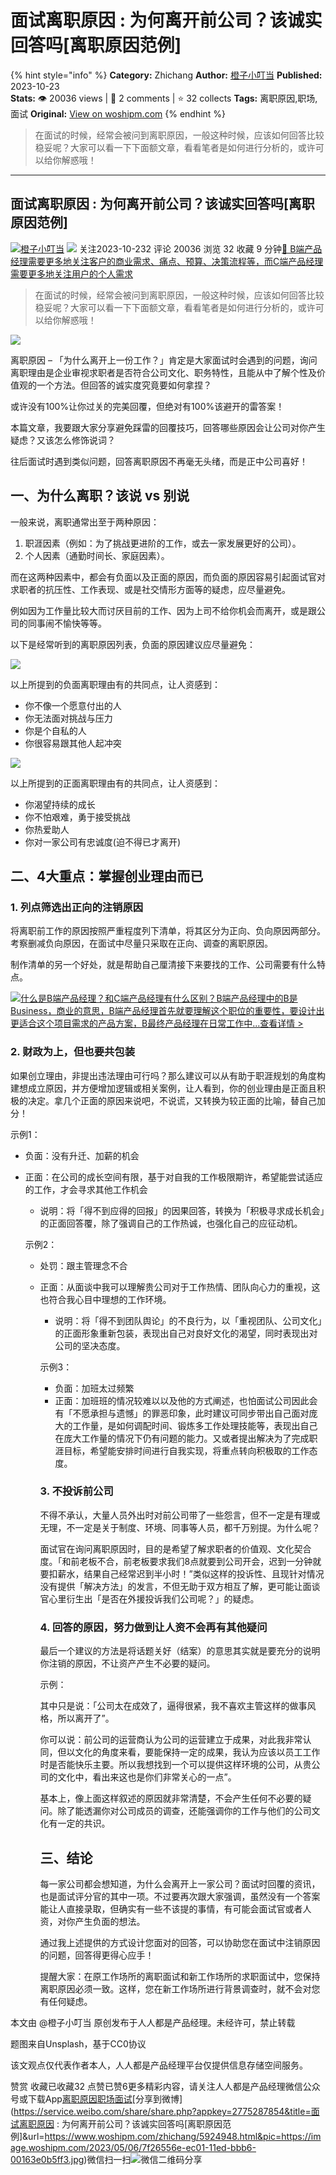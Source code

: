# 面试离职原因 : 为何离开前公司？该诚实回答吗[离职原因范例]
{% hint style="info" %}
**Category:** Zhichang
**Author:** [橙子小叮当](https://www.woshipm.com/u/340851)
**Published:** 2023-10-23  
**Stats:** 👁️ 20036 views | 💬 2 comments | ⭐ 32 collects
**Tags:** 离职原因,职场,面试
**Original:** [View on woshipm.com](https://www.woshipm.com/zhichang/5924948.html)
{% endhint %}
> 在面试的时候，经常会被问到离职原因，一般这种时候，应该如何回答比较稳妥呢？大家可以看一下下面额文章，看看笔者是如何进行分析的，或许可以给你解惑哦！

---

## 面试离职原因 : 为何离开前公司？该诚实回答吗\[离职原因范例\]

[![](https://image.woshipm.com/wp-files/2017/10/IMG_3466.jpg!/both/72x72)](https://www.woshipm.com/u/340851)[橙子小叮当](https://www.woshipm.com/u/340851) ![](https://static.woshipm.com/tag/1101_1@2x.png) 关注2023-10-232 评论 20036 浏览 32 收藏 9 分钟[🔗 B端产品经理需要更多地关注客户的商业需求、痛点、预算、决策流程等，而C端产品经理需要更多地关注用户的个人需求](https://ke.qidianla.com/courses/bcpm)

> 在面试的时候，经常会被问到离职原因，一般这种时候，应该如何回答比较稳妥呢？大家可以看一下下面额文章，看看笔者是如何进行分析的，或许可以给你解惑哦！

![](https://image.woshipm.com/2023/05/06/7f26556e-ec01-11ed-bbb6-00163e0b5ff3.jpg)

离职原因 – 「为什么离开上一份工作？」肯定是大家面试时会遇到的问题，询问离职理由是企业审视求职者是否符合公司文化、职务特性，且能从中了解个性及价值观的一个方法。但回答的诚实度究竟要如何拿捏？

或许没有100%让你过关的完美回覆，但绝对有100%该避开的雷答案！

本篇文章，我要跟大家分享避免踩雷的回覆技巧，回答哪些原因会让公司对你产生疑虑？又该怎么修饰说词？

往后面试时遇到类似问题，回答离职原因不再毫无头绪，而是正中公司喜好！

## 一、为什么离职？该说 vs 别说

一般来说，离职通常出至于两种原因：

1.  职涯因素（例如：为了挑战更进阶的工作，或去一家发展更好的公司）。
2.  个人因素（通勤时间长、家庭因素）。

而在这两种因素中，都会有负面以及正面的原因，而负面的原因容易引起面试官对求职者的抗压性、工作表现、或是社交情形方面等的疑虑，应尽量避免。

例如因为工作量比较大而讨厌目前的工作、因为上司不给你机会而离开，或是跟公司的同事闹不愉快等等。

以下是经常听到的离职原因列表，负面的原因建议应尽量避免：

![](https://image.woshipm.com/2023/10/23/03e1d254-716a-11ee-b2df-00163e142b65.jpg)

以上所提到的负面离职理由有的共同点，让人资感到：

*   你不像一个愿意付出的人
*   你无法面对挑战与压力
*   你是个自私的人
*   你很容易跟其他人起冲突

![](https://image.woshipm.com/2023/10/23/16fc83a2-716a-11ee-bbb6-00163e0b5ff3.jpg)

以上所提到的正面离职理由有的共同点，让人资感到：

*   你渴望持续的成长
*   你不怕艰难，勇于接受挑战
*   你热爱助人
*   你对一家公司有忠诚度(迫不得已才离开)

## 二、4大重点：掌握创业理由而已

### 1\. 列点筛选出正向的注销原因

将离职前工作的原因按照严重程度列下清单，将其区分为正向、负向原因两部分。考察删减负向原因，在面试中尽量只采取在正向、调查的离职原因。

制作清单的另一个好处，就是帮助自己厘清接下来要找的工作、公司需要有什么特点。

[![](https://image.woshipm.com/2023/07/27/6f50fd24-2c7f-11ee-875d-00163e0b5ff3.png)什么是B端产品经理？和C端产品经理有什么区别？B端产品经理中的B是Business，商业的意思，B端产品经理首先就要理解这个职位的重要性，要设计出更适合这个项目需求的产品方案，B最终产品经理在日常工作中...查看详情 >](https://ke.qidianla.com/courses/bcpm)

### 2\. 财政为上，但也要共包装

如果创立理由，非提出违法理由可行吗？那么建议可以从有助于职涯规划的角度构建想成立原因，并方便增加逻辑或相关案例，让人看到，你的创业理由是正面且积极的决定。拿几个正面的原因来说吧，不说谎，又转换为较正面的比喻，替自己加分！

示例1：

*   负面：没有升迁、加薪的机会
*   正面：在公司的成长空间有限，基于对自我的工作极限期许，希望能尝试适应的工作，才会寻求其他工作机会
    
    *   说明：将「得不到应得的回报」的因果回答，转换为「积极寻求成长机会」的正面回答覆，除了强调自己的工作热诚，也强化自己的应征动机。
    
    示例2：
    
    *   处罚：跟主管理念不合
    *   正面：从面谈中我可以理解贵公司对于工作热情、团队向心力的重视，这也符合我心目中理想的工作环境。
        
        *   说明：将「得不到团队舆论」的不良行为，以「重视团队、公司文化」的正面形象重新包装，表现出自己对良好文化的渴望，同时表现出对公司的坚决态度。
        
        示例3：
        
        *   负面：加班太过频繁
        *   正面：加班班的情况较难以以及他的方式阐述，也怕面试公司因此会有「不愿承担与遗憾」的罪恶印象，此时建议可同步带出自己面对庞大的工作量，是如何调配时间、锻炼多工作处理技能等，表现出自己在庞大工作量的情况下仍有问题的能力。又或者提出解决为了完成职涯目标，希望能安排时间进行自我实现，将重点转向积极取的工作态度。
        
        ### 3\. 不投诉前公司
        
        不得不承认，大量人员外出时对前公司带了一些怨言，但不一定是有理或无理，不一定是关于制度、环境、同事等人员，都千万别提。为什么呢？
        
        面试官在询问离职原因时，目的是希望了解求职者的价值观、文化契合度。「和前老板不合，前老板要求我们8点就要到公司开会，迟到一分钟就要扣薪水，结果自己经常迟到半小时！”类似这样的投诉性、且现针对情况没有提供「解决方法」的发言，不但无助于双方相互了解，更可能让面谈官心里衍生出「是否在外援投诉我们公司呢？」的疑虑。
        
        ### 4\. 回答的原因，努力做到让人资不会再有其他疑问
        
        最后一个建议的方法是将话题关好（结案）的意思其实就是要充分的说明你注销的原因，不让资产产生不必要的疑问。
        
        示例：
        
        其中只是说：｢公司太在成效了，逼得很紧，我不喜欢主管这样的做事风格，所以离开了”。
        
        你可以说：前公司的运营商认为公司的运营建立于成果，对此我非常认同，但以文化的角度来看，要能保持一定的成果，我认为应该以员工工作时是否能快乐主要。所以我想找到一个可以提供这样环境的公司，从贵公司的文化中，看出来这也是你们非常关心的一点”。
        
        基本上，像上面这样叙述的原因就非常清楚，不会产生任何不必要的疑问。除了能透漏你对公司成员的调查，还能强调你的工作与他们的公司文化有一定的共识。
        
        ## 三、结论
        
        每一家公司都会想知道，为什么会离开上一家公司？面试时回覆的资讯，也是面试评分官的其中一项。不过要再次跟大家强调，虽然没有一个答案能让人直接录取，但确实有一些不该提的事情，有可能会面试官或者人资，对你产生负面的想法。
        
        通过我上述提供的方式设计您面对的回答，可以协助您在面试中注销原因的问题，回答得更得心应手！
        
        提醒大家：在原工作场所的离职面试和新工作场所的求职面试中，您保持离职原因必须一致。这样，您在新工作场所进行背景调查时，就不会对您有任何疑虑。
        

本文由 @橙子小叮当 原创发布于人人都是产品经理。未经许可，禁止转载

题图来自Unsplash，基于CC0协议

该文观点仅代表作者本人，人人都是产品经理平台仅提供信息存储空间服务。

赞赏 收藏已收藏32 点赞已赞6更多精彩内容，请关注人人都是产品经理微信公众号或下载App[离职原因](https://www.woshipm.com/tag/%e7%a6%bb%e8%81%8c%e5%8e%9f%e5%9b%a0)[职场](https://www.woshipm.com/tag/%e8%81%8c%e5%9c%ba)[面试](https://www.woshipm.com/tag/%e9%9d%a2%e8%af%95)[分享到微博](https://service.weibo.com/share/share.php?appkey=2775287854&title=面试离职原因 : 为何离开前公司？该诚实回答吗[离职原因范例]&url=https://www.woshipm.com/zhichang/5924948.html&pic=https://image.woshipm.com/2023/05/06/7f26556e-ec01-11ed-bbb6-00163e0b5ff3.jpg)微信扫一扫![微信二维码](https://api.pwmqr.com/qrcode/create/?url=https://www.woshipm.com/zhichang/5924948.html)分享